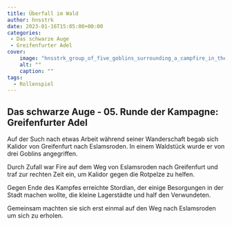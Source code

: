 ```yaml
---
title: Überfall im Wald
author: hnsstrk
date: 2023-01-16T15:05:00+00:00
categories:
 - Das schwarze Auge
 - Greifenfurter Adel
cover:
    image: "hnsstrk_group_of_five_goblins_surrounding_a_campfire_in_the_for_acabd848-eb20-47d8-a420-9dac45cdf059-768x512.png"
    alt: ""
    caption: ""
tags:
  - Rollenspiel
---
```


## Das schwarze Auge - 05. Runde der Kampagne: Greifenfurter Adel

Auf der Such nach etwas Arbeit während seiner Wanderschaft begab sich Kalidor von Greifenfurt nach Eslamsroden. In einem Waldstück wurde er von drei Goblins angegriffen.

Durch Zufall war Fire auf dem Weg von Eslamsroden nach Greifenfurt und traf zur rechten Zeit ein, um Kalidor gegen die Rotpelze zu helfen.

Gegen Ende des Kampfes erreichte Stordian, der einige Besorgungen in der Stadt machen wollte, die kleine Lagerstädte und half den Verwundeten.

Gemeinsam machten sie sich erst einmal auf den Weg nach Eslamsroden um sich zu erholen.